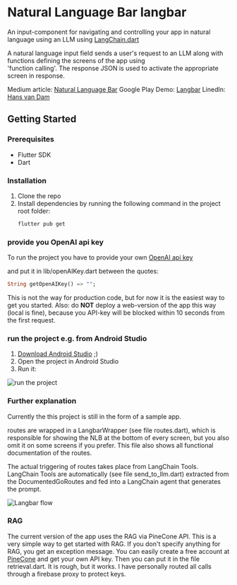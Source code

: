 # Natural Language Bar langbar

An input-component for navigating and controlling your app in natural language using an LLM
using [LangChain.dart](https://github.com/davidmigloz/langchain_dart)

A natural language input field sends a user's request to an LLM along with functions defining the
screens of the app
using  
'function calling'. The response JSON is used to activate the appropriate screen in response.

Medium
article: [Natural Language Bar](https://medium.com/towards-data-science/synergy-of-llm-and-gui-beyond-the-chatbot-c8b0e08c6801)
Google Play Demo: [Langbar](https://play.google.com/store/apps/details?id=ai.uxx.langbar)
LinedIn: [Hans van Dam](https://www.linkedin.com/in/hans-van-dam-71a7866/)

## Getting Started

### Prerequisites

- Flutter SDK
- Dart

### Installation

1. Clone the repo
2. Install dependencies by running the following command in the project root folder:
    ```sh
    flutter pub get
    ```

### provide you OpenAI api key

To run the project you have to provide your own [OpenAI api key](https://platform.openai.com/account/api-keys)

and put it in lib/openAIKey.dart between the quotes:

```dart
String getOpenAIKey() => "";
```

This is not the way for production code, but for now it is the easiest way to get you started.
Also: do **NOT** deploy a web-version of the app this way (local is fine), because you API-key will be blocked within 10
seconds from the first request.

### run the project e.g. from Android Studio

1. [Download Android Studio](https://developer.android.com/studio) ;)
2. Open the project in Android Studio
2. Run it:

![run the project](https://raw.githubusercontent.com/hansvdam/langbar/main/docs/img/startingSampleApp.png)


### Further explanation

Currently the this project is still in the form of a sample app.

routes are wrapped in a LangbarWrapper (see file routes.dart), which is responsible for showing the
NLB at the bottom of
every screen, but you also omit it on some screens if you prefer.
This file also shows all functional documentation of the routes.

The actual triggering of routes takes place from LangChain Tools. LangChain Tools are
automatically (see file
send_to_llm.dart)
extracted from the DocumentedGoRoutes and fed into a LangChain agent that generates the prompt.

![Langbar flow](https://raw.githubusercontent.com/hansvdam/langbar/main/docs/img/langbarflow1.png)

### RAG

The current version of the app uses the RAG via PineCone API. This is a very simple way to get
started with RAG. If you don't specify anything for RAG, you get an exception message. You can
easily create a free account at [PineCone](https://pinecone.io/) and get your own API key. Then you
can put it in the file retrieval.dart. It is rough, but it works.
I have personally routed all calls through a firebase proxy to protect keys.

```dart

